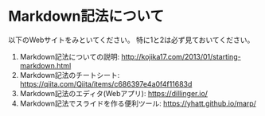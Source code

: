 # Markdown記法について

以下のWebサイトをみといてください。
特に1と2は必ず見ておいてください。

1. Markdown記法についての説明: <http://kojika17.com/2013/01/starting-markdown.html>
2. Markdown記法のチートシート: <https://qiita.com/Qiita/items/c686397e4a0f4f11683d>
3. Markdown記法のエディタ(Webアプリ): <https://dillinger.io/>
4. Markdown記法でスライドを作る便利ツール: <https://yhatt.github.io/marp/>

